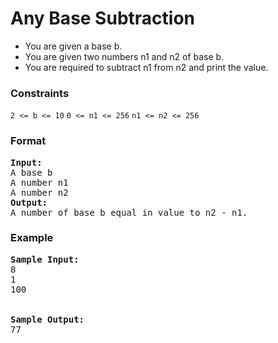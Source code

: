 <h1>Any Base Subtraction</h1>

<div>
  <ul>
    <li>You are given a base b.</li>
    <li>You are given two numbers n1 and n2 of base b.</li>
    <li>You are required to subtract n1 from n2 and print the value.</li>
  </ul>
</div>

<h3>Constraints</h3>
<code>2 <= b <= 10</code>
<code>0 <= n1 <= 256</code>
<code>n1 <= n2 <= 256</code>

<h3>Format</h3>
<pre>
<strong>Input:</strong>
A base b
A number n1
A number n2
<strong>Output:</strong>
A number of base b equal in value to n2 - n1.
</pre>

<h3>Example</h3>
<pre>
<strong>Sample Input:</strong>
8
1
100
<br>
<strong>Sample Output:</strong>
77
</pre>
